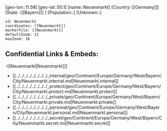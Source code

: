 ﻿---
location: [50.1,11.58]
mapzoom: [7,12] 
mapmarker: city 
type: City
tags:
- geo/City


SpocWebEntityId: 32813
isDeleted: false
confidential: public

---
[geo-lon::11.58]
[geo-lat::50.1]
[name::Neuenmarkt]
[Country::[[Germany]]]
[State ::[[Bayern]]] ]
[Population::]
[Unknown::]


```leaflet
id: Neuenmarkt
coordinates: [[Neuenmarkt]]
markerFile: [[Neuenmarkt]]
defaultZoom: 11 
maxZoom: 18
```


## Confidential Links & Embeds: 
-[[Neuenmarkt|Neuenmarkt]]] 
- [[../../../../../../../../_internal/geo/Continent/Europe/Germany/West/Bayern/City/Neuenmarkt.internal.md|Neuenmarkt.internal]] 
- [[../../../../../../../../_protect/geo/Continent/Europe/Germany/West/Bayern/City/Neuenmarkt.protect.md|Neuenmarkt.protect]] 
- [[../../../../../../../../_private/geo/Continent/Europe/Germany/West/Bayern/City/Neuenmarkt.private.md|Neuenmarkt.private]] 
- [[../../../../../../../../_personal/geo/Continent/Europe/Germany/West/Bayern/City/Neuenmarkt.personal.md|Neuenmarkt.personal]] 
- [[../../../../../../../../_secret/geo/Continent/Europe/Germany/West/Bayern/City/Neuenmarkt.secret.md|Neuenmarkt.secret]] 
